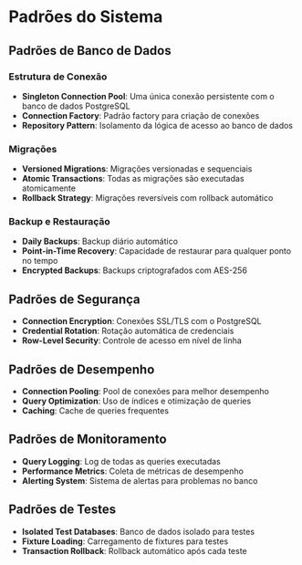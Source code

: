 # Padrões do Sistema

## Padrões de Banco de Dados

### Estrutura de Conexão

- **Singleton Connection Pool**: Uma única conexão persistente com o banco de dados PostgreSQL
- **Connection Factory**: Padrão factory para criação de conexões
- **Repository Pattern**: Isolamento da lógica de acesso ao banco de dados

### Migrações

- **Versioned Migrations**: Migrações versionadas e sequenciais
- **Atomic Transactions**: Todas as migrações são executadas atomicamente
- **Rollback Strategy**: Migrações reversíveis com rollback automático

### Backup e Restauração

- **Daily Backups**: Backup diário automático
- **Point-in-Time Recovery**: Capacidade de restaurar para qualquer ponto no tempo
- **Encrypted Backups**: Backups criptografados com AES-256

## Padrões de Segurança

- **Connection Encryption**: Conexões SSL/TLS com o PostgreSQL
- **Credential Rotation**: Rotação automática de credenciais
- **Row-Level Security**: Controle de acesso em nível de linha

## Padrões de Desempenho

- **Connection Pooling**: Pool de conexões para melhor desempenho
- **Query Optimization**: Uso de índices e otimização de queries
- **Caching**: Cache de queries frequentes

## Padrões de Monitoramento

- **Query Logging**: Log de todas as queries executadas
- **Performance Metrics**: Coleta de métricas de desempenho
- **Alerting System**: Sistema de alertas para problemas no banco

## Padrões de Testes

- **Isolated Test Databases**: Banco de dados isolado para testes
- **Fixture Loading**: Carregamento de fixtures para testes
- **Transaction Rollback**: Rollback automático após cada teste
